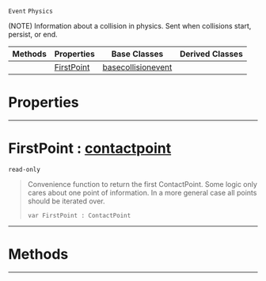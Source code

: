 `Event` `Physics`



(NOTE) Information about a collision in physics. Sent when collisions start, persist, or end.

|Methods|Properties|Base Classes|Derived Classes|
|---|---|---|---|
| |[ FirstPoint](https://github.com/ZilchEngine/ZilchDocs/blob/master/code_reference/class_reference/collisionevent.md#firstpoint-zilch-engine-d)|[basecollisionevent](https://github.com/ZilchEngine/ZilchDocs/blob/master/code_reference/class_reference/basecollisionevent.md)| |


 #  Properties


---  
 #  FirstPoint : [contactpoint](https://github.com/ZilchEngine/ZilchDocs/blob/master/code_reference/class_reference/contactpoint.md)

 `read-only`

> Convenience function to return the first ContactPoint. Some logic only cares about one point of information. In a more general case all points should be iterated over.
> ``` lang=cpp, name=Nada
> var FirstPoint : ContactPoint


---  
 #  Methods


---  
 

 